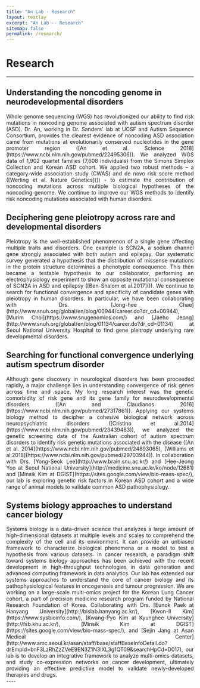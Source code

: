 ```yaml
---
title: "An Lab - Research"
layout: textlay
excerpt: "An Lab -- Research"
sitemap: false
permalink: /research/
---
```


# Research

---

## Understanding the noncoding genome in neurodevelopmental disorders
<div style="text-align: justify">
Whole genome sequencing (WGS) has revolutionized our ability to find risk mutations in noncoding genome associated with autism spectrum disorder (ASD). Dr. An, working in Dr. Sanders' lab at UCSF and Autism Sequence Consortium, provides the clearest evidence of noncoding ASD association came from mutations at evolutionarily conserved nucleotides in the gene promoter region ([An et al. Science 2018](https://www.ncbi.nlm.nih.gov/pubmed/22495306)). We analyzed WGS data of 1,902 quartet families (7,608 individuals) from the Simons Simplex Collection and Korean ASD cohort. We applied two robust methods – a category-wide association study (CWAS) and de novo risk score method ([Werling et al. Nature Genetics]()) - to estimate the contribution of noncoding mutations across multiple biological hypotheses of the noncoding genome. We continue to improve our WGS methods to identify risk noncoding mutations associated with human disorders.
</div>

## Deciphering gene pleiotropy across rare and developmental disorders
<div style="text-align: justify">
Pleiotropy is the well-established phenomenon of a single gene affecting multiple traits and disorders. One example is SCN2A, a sodium channel gene strongly associated with both autism and epilepsy. Our systematic survey generated a hypothesis that the distribution of missense mutations in the protein structure determines a phenotypic consequence. This then became a testable hypothesis to our collaborator, performing an electrophysiology experiment to show an opposite mutational consequence of SCN2A in ASD and epilepsy ([Ben-Shalom et al.2017]()). We continue to search for functional convergence and specificity of candidate genes with pleiotropy in human disorders. In particular, we have been collaborating with Drs. [Jong-hee Chae](http://www.snuh.org/global/en/blog/00944/career.do?dr_cd=00944), [Murim Choi](https://www.snugenomics.com/) and [Jaeho Jeong](http://www.snuh.org/global/en/blog/01134/career.do?dr_cd=01134) at Seoul National University Hospital to find gene pleitropy underlying rare developmental disorders. 
</div>

## Searching for functional convergence underlying autism spectrum disorder
<div style="text-align: justify">
Although gene discovery in neurological disorders has been proceeded rapidly, a major challenge lies in understanding convergence of risk genes across time and space. My long research interest was the genetic comorbidity of risk gene and its gene family for neurodevelopmental disorders ([An and Claudianos 2016](https://www.ncbi.nlm.nih.gov/pubmed/27317861)). Applying our systems biology method to decipher a cohesive biological network across neuropsychiatric disorders ([Cristino et al.2014](https://www.ncbi.nlm.nih.gov/pubmed/23439483)), we analyzed the genetic screening data of the Australian cohort of autism spectrum disorders to identify risk genetic mutations associated with the disease ([An et al. 2014](https://www.ncbi.nlm.nih.gov/pubmed/24893065), [Williams et al.2018](https://www.ncbi.nlm.nih.gov/pubmed/29703944)). In collaboration with Drs. [Yong-Seok Lee](http://www.brain.snu.ac.kr/) and [Hee-Jeong Yoo at Seoul National University](http://medicine.snu.ac.kr/ko/node/12681) and [Minsik Kim at DGIST](https://sites.google.com/view/bio-mass-spec/), our lab is exploring genetic risk factors in Korean ASD cohort and a wide range of animal models to validate common ASD pathophysiology. 
</div>


## Systems biology approaches to understand cancer biology
<div style="text-align: justify">
Systems biology is a data-driven science that analyzes a large amount of high-dimensional datasets at multiple levels and scales to comprehend the complexity of the cell and its environment. It can provide an unbiased framework to characterize biological phenomena or a model to test a hypothesis from various datasets. In cancer research, a paradigm shift toward systems biology approaches has been achieved with the recent development in high-throughput technologies in data generation and advanced computing framework in data analytics. Our lab has extended our systems approaches to understand the core of cancer biology and its pathophysiological features in oncogenesis and tumour progression. We are working on a large-scale multi-omics project for the Korean Lung Cancer cohort, a part of precision medicine research program funded by National Research Foundation of Korea. Collaborating with Drs. [Eunok Paek at Hanyang University](http://bislab.hanyang.ac.kr/), [Kwon-Il Kim](https://www.sysbioinfo.com/), [Kwang-Pyo Kim at Kyunghee University](http://fsb.khu.ac.kr/), [Minsik Kim at DGIST](https://sites.google.com/view/bio-mass-spec/), and [Sejin Jang at Asan Medical Center](http://www.amc.seoul.kr/asan/staff/base/staffBaseInfoDetail.do?drEmpId=bnF3LzRhZzZVeE9EN3Z1N3lXL3g1QT09&searchHpCd=D017), our lab is to develop an integrative framework to analyze multi-omics datasets, and study co-expression networks on cancer development, ultimately providing an effective predictive model to validate newly-developed therapies and drugs. 
</div>
----
